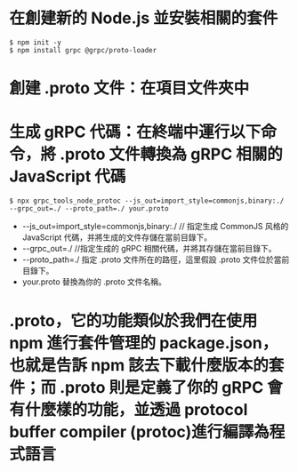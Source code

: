 # 在創建新的 Node.js 並安裝相關的套件
```
$ npm init -y
$ npm install grpc @grpc/proto-loader
```
# 創建 .proto 文件：在項目文件夾中
# 生成 gRPC 代碼：在終端中運行以下命令，將 .proto 文件轉換為 gRPC 相關的 JavaScript 代碼

```
$ npx grpc_tools_node_protoc --js_out=import_style=commonjs,binary:./ --grpc_out=./ --proto_path=./ your.proto
```

* --js_out=import_style=commonjs,binary:./ 
// 指定生成 CommonJS 风格的 JavaScript 代碼，并將生成的文件存儲在當前目錄下。
* --grpc_out=./ 
//指定生成的 gRPC 相關代碼，并將其存儲在當前目錄下。
* --proto_path=./ 指定 .proto 文件所在的路徑，這里假設 .proto 文件位於當前目錄下。
* your.proto 替換為你的 .proto 文件名稱。


# .proto，它的功能類似於我們在使用 npm 進行套件管理的 package.json，也就是告訴 npm 該去下載什麼版本的套件；而 .proto 則是定義了你的 gRPC 會有什麼樣的功能，並透過 protocol buffer compiler (protoc)進行編譯為程式語言